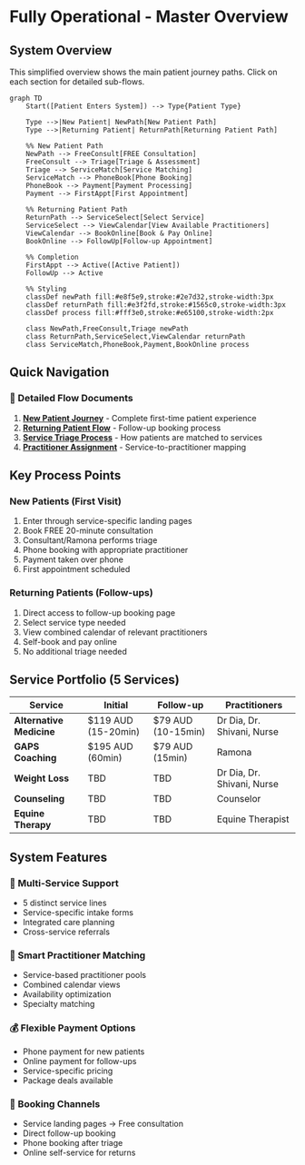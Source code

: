 # Fully Operational - Master Overview

## System Overview
This simplified overview shows the main patient journey paths. Click on each section for detailed sub-flows.

```mermaid
graph TD
    Start([Patient Enters System]) --> Type{Patient Type}
    
    Type -->|New Patient| NewPath[New Patient Path]
    Type -->|Returning Patient| ReturnPath[Returning Patient Path]
    
    %% New Patient Path
    NewPath --> FreeConsult[FREE Consultation]
    FreeConsult --> Triage[Triage & Assessment]
    Triage --> ServiceMatch[Service Matching]
    ServiceMatch --> PhoneBook[Phone Booking]
    PhoneBook --> Payment[Payment Processing]
    Payment --> FirstAppt[First Appointment]
    
    %% Returning Patient Path
    ReturnPath --> ServiceSelect[Select Service]
    ServiceSelect --> ViewCalendar[View Available Practitioners]
    ViewCalendar --> BookOnline[Book & Pay Online]
    BookOnline --> FollowUp[Follow-up Appointment]
    
    %% Completion
    FirstAppt --> Active([Active Patient])
    FollowUp --> Active
    
    %% Styling
    classDef newPath fill:#e8f5e9,stroke:#2e7d32,stroke-width:3px
    classDef returnPath fill:#e3f2fd,stroke:#1565c0,stroke-width:3px
    classDef process fill:#fff3e0,stroke:#e65100,stroke-width:2px
    
    class NewPath,FreeConsult,Triage newPath
    class ReturnPath,ServiceSelect,ViewCalendar returnPath
    class ServiceMatch,PhoneBook,Payment,BookOnline process
```

## Quick Navigation

### 📘 Detailed Flow Documents
1. **[New Patient Journey](./new-patient-journey.md)** - Complete first-time patient experience
2. **[Returning Patient Flow](./returning-patient-flow.md)** - Follow-up booking process
3. **[Service Triage Process](./service-triage-process.md)** - How patients are matched to services
4. **[Practitioner Assignment](./practitioner-assignment.md)** - Service-to-practitioner mapping

## Key Process Points

### New Patients (First Visit)
1. Enter through service-specific landing pages
2. Book FREE 20-minute consultation
3. Consultant/Ramona performs triage
4. Phone booking with appropriate practitioner
5. Payment taken over phone
6. First appointment scheduled

### Returning Patients (Follow-ups)
1. Direct access to follow-up booking page
2. Select service type needed
3. View combined calendar of relevant practitioners
4. Self-book and pay online
5. No additional triage needed

## Service Portfolio (5 Services)

| Service | Initial | Follow-up | Practitioners |
|---------|---------|-----------|---------------|
| **Alternative Medicine** | $119 AUD (15-20min) | $79 AUD (10-15min) | Dr Dia, Dr. Shivani, Nurse |
| **GAPS Coaching** | $195 AUD (60min) | $79 AUD (15min) | Ramona |
| **Weight Loss** | TBD | TBD | Dr Dia, Dr. Shivani, Nurse |
| **Counseling** | TBD | TBD | Counselor |
| **Equine Therapy** | TBD | TBD | Equine Therapist |

## System Features

### 🎯 Multi-Service Support
- 5 distinct service lines
- Service-specific intake forms
- Integrated care planning
- Cross-service referrals

### 👥 Smart Practitioner Matching
- Service-based practitioner pools
- Combined calendar views
- Availability optimization
- Specialty matching

### 💰 Flexible Payment Options
- Phone payment for new patients
- Online payment for follow-ups
- Service-specific pricing
- Package deals available

### 📱 Booking Channels
- Service landing pages → Free consultation
- Direct follow-up booking
- Phone booking after triage
- Online self-service for returns
